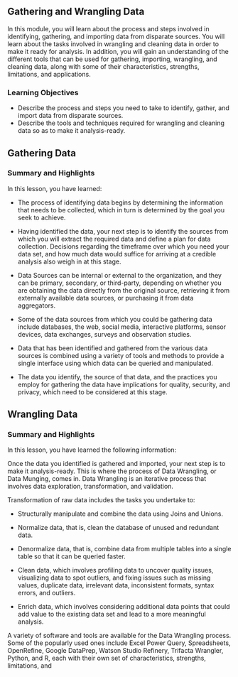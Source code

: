 ## Gathering and Wrangling Data

In this module, you will learn about the process and steps involved in identifying, gathering, and importing data from disparate sources. You will learn about the tasks involved in wrangling and cleaning data in order to make it ready for analysis. In addition, you will gain an understanding of the different tools that can be used for gathering, importing, wrangling, and cleaning data, along with some of their characteristics, strengths, limitations, and applications.
### Learning Objectives
* Describe the process and steps you need to take to identify, gather, and import data from disparate sources.
* Describe the tools and techniques required for wrangling and cleaning data so as to make it analysis-ready.



## Gathering Data

### Summary and Highlights
In this lesson, you have learned: 

* The process of identifying data begins by determining the information that needs to be collected, which in turn is determined by the goal you seek to achieve. 

* Having identified the data, your next step is to identify the sources from which you will extract the required data and define a plan for data collection. Decisions regarding the timeframe over which you need your data set, and how much data would suffice for arriving at a credible analysis also weigh in at this stage.  

* Data Sources can be internal or external to the organization, and they can be primary, secondary, or third-party, depending on whether you are obtaining the data directly from the original source, retrieving it from externally available data sources, or purchasing it from data aggregators. 

* Some of the data sources from which you could be gathering data include databases, the web, social media, interactive platforms, sensor devices, data exchanges, surveys and observation studies. 

* Data that has been identified and gathered from the various data sources is combined using a variety of tools and methods to provide a single interface using which data can be queried and manipulated. 

* The data you identify, the source of that data, and the practices you employ for gathering the data have implications for quality, security, and privacy, which need to be considered at this stage.  



## Wrangling Data

### Summary and Highlights
In this lesson, you have learned the following information: 

Once the data you identified is gathered and imported, your next step is to make it analysis-ready. This is where the process of Data Wrangling, or Data Munging, comes in. Data Wrangling is an iterative process that involves data exploration, transformation, and validation.  

Transformation of raw data includes the tasks you undertake to:

* Structurally manipulate and combine the data using Joins and Unions.

* Normalize data, that is, clean the database of unused and redundant data.

* Denormalize data, that is, combine data from multiple tables into a single table so that it can be queried faster. 

* Clean data, which involves profiling data to uncover quality issues, visualizing data to spot outliers, and fixing issues such as missing values, duplicate data, irrelevant data, inconsistent formats, syntax errors, and outliers.

* Enrich data, which involves considering additional data points that could add value to the existing data set and lead to a more meaningful analysis.

A variety of software and tools are available for the Data Wrangling process. Some of the popularly used ones include Excel Power Query, Spreadsheets, OpenRefine, Google DataPrep, Watson Studio Refinery, Trifacta Wrangler, Python, and R, each with their own set of characteristics, strengths, limitations, and 
  
